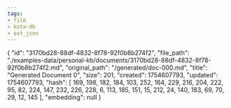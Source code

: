 ```yaml
---
tags:
- file
- kota-db
- ext_json
---
```

{
  "id": "3170bd28-88df-4832-8f78-92f0b8b274f2",
  "file_path": "./examples-data/personal-kb/documents/3170bd28-88df-4832-8f78-92f0b8b274f2.md",
  "original_path": "/generated/doc-000.md",
  "title": "Generated Document 0",
  "size": 201,
  "created": 1754607793,
  "updated": 1754607793,
  "hash": [
    169,
    198,
    182,
    184,
    103,
    252,
    164,
    229,
    216,
    204,
    222,
    95,
    82,
    224,
    147,
    232,
    226,
    228,
    6,
    113,
    185,
    151,
    15,
    212,
    24,
    140,
    183,
    69,
    70,
    29,
    12,
    145
  ],
  "embedding": null
}